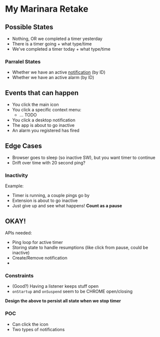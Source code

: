 # My Marinara Retake

## Possible States
- Nothing, OR we completed a timer yesterday
- There is a timer going + what type/time
- We've completed a timer today + what type/time

### Parralel States
- Whether we have an active [notification](https://developer.mozilla.org/en-US/docs/Mozilla/Add-ons/WebExtensions/API/notifications/create) (by ID)
- Whether we have an active alarm (by ID)

## Events that can happen
- You click the main icon
- You click a specific context menu:
    - ... TODO
- You click a desktop notification
- The app is about to go inactive
- An alarm you registered has fired

## Edge Cases
- Browser goes to sleep (so inactive SW), but you want timer to continue
- Drift over time with 20 second ping?

### Inactivity
Example:
- Timer is running, a couple pings go by
- Extension is about to go inactive
- Just give up and see what happens! **Count as a pause**

## OKAY!
APIs needed:
- Ping loop for active timer
- Storing state to handle resumptions (like click from pause, could be inactive)
- Create/Remove notification
- 

### Constraints
- (Good?) Having a listener keeps stuff open
- `onStartup` and `onSuspend` seem to be CHROME open/closing 

**Design the above to persist all state when we stop timer**

### POC
- Can click the icon
- Two types of notifications
